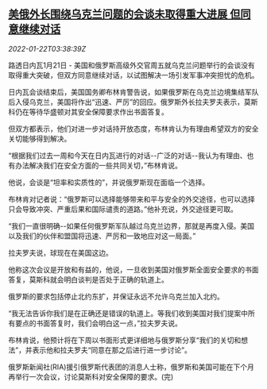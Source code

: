 <!--1642824063000-->
[美俄外长围绕乌克兰问题的会谈未取得重大进展 但同意继续对话](https://cn.reuters.com/article/us-russia-dip-talk-ukraine-0122-idCNKBS2JW03T)
------

<div><i>2022-01-22T03:38:39Z</i></div><p>路透日内瓦1月21日 - 美国和俄罗斯高级外交官周五就乌克兰问题举行的会谈没有取得重大突破，但双方同意继续对话，以试图解决一场引发军事冲突担忧的危机。</p><p>日内瓦会谈结束后，美国国务卿布林肯警告说，如果俄罗斯在乌克兰边境集结军队后入侵乌克兰，美国将作出“迅速、严厉”的回应。俄罗斯外长拉夫罗夫表示，莫斯科仍在等待华盛顿对其安全保障要求作出书面答复。</p><p>但双方都表示，他们对进一步对话持开放态度，布林肯认为有理由希望双方的安全关切能够得到解决。</p><p>“根据我们过去一周和今天在日内瓦进行的对话--广泛的对话--我认为有理由、也有办法解决我们在安全方面的一些共同关切，”布林肯说。</p><p>他说，会谈是“坦率和实质性的”，并说俄罗斯现在面临一个选择。</p><p>布林肯对记者说：“俄罗斯可以选择能够带来和平与安全的外交途径，也可以选择只会导致冲突、严重后果和国际谴责的道路。”他补充说，外交途径更可取。</p><p>“我们一直很明确--如果任何俄罗斯军队越过乌克兰边界，那就是再度入侵。美国以及我们的伙伴和盟国将迅速、严厉和一致地应对这一局面。”</p><p>拉夫罗夫说，球现在在美国这边。</p><p>他称这次会议是开放和有益的，他说，一旦收到美国对俄罗斯全面安全要求的书面答复，莫斯科就会明白谈判是否处于正确的轨道上。</p><p>俄罗斯的要求包括停止北约东扩，并保证永远不允许乌克兰加入北约。</p><p>“我无法告诉你我们是在正确还是错误的轨道上。等我们收到美国对我们提案中所有要点的书面答复时，我们会明白这一点，”拉夫罗夫说。</p><p>布林肯说，他预计将在下周以书面形式更详细地与俄罗斯分享“我们的关切和想法”，并表示他和拉夫罗夫“同意在那之后进行进一步讨论”。</p><p>俄罗斯新闻社(RIA)援引俄罗斯代表团的消息人士称，俄罗斯和美国可能在下个月再举行一次会议，讨论莫斯科对安全保障的要求。(完)</p>
